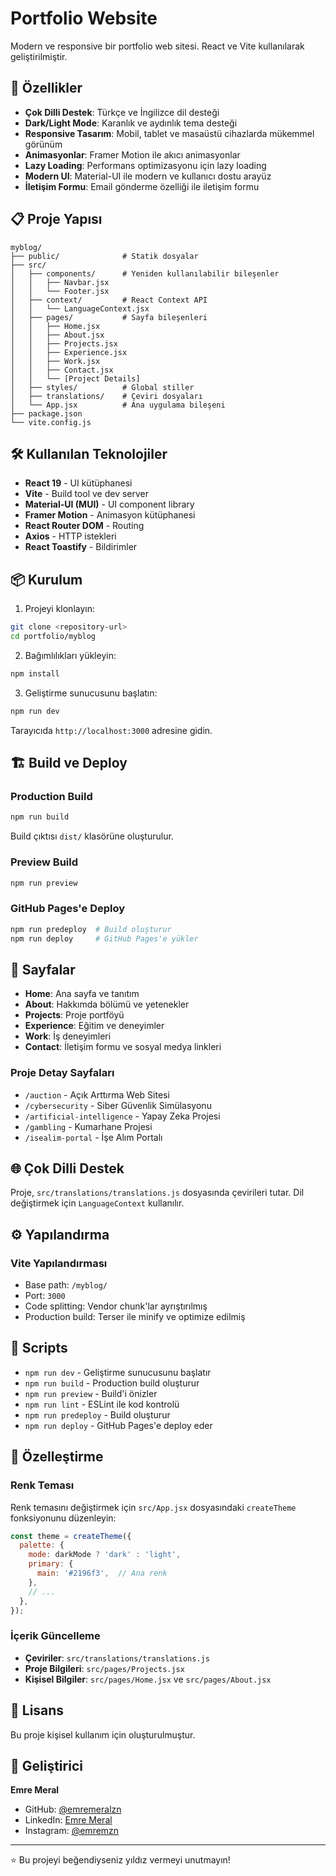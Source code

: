 # Portfolio Website

Modern ve responsive bir portfolio web sitesi. React ve Vite kullanılarak geliştirilmiştir.

## 🚀 Özellikler

- **Çok Dilli Destek**: Türkçe ve İngilizce dil desteği
- **Dark/Light Mode**: Karanlık ve aydınlık tema desteği
- **Responsive Tasarım**: Mobil, tablet ve masaüstü cihazlarda mükemmel görünüm
- **Animasyonlar**: Framer Motion ile akıcı animasyonlar
- **Lazy Loading**: Performans optimizasyonu için lazy loading
- **Modern UI**: Material-UI ile modern ve kullanıcı dostu arayüz
- **İletişim Formu**: Email gönderme özelliği ile iletişim formu

## 📋 Proje Yapısı

```
myblog/
├── public/              # Statik dosyalar
├── src/
│   ├── components/      # Yeniden kullanılabilir bileşenler
│   │   ├── Navbar.jsx
│   │   └── Footer.jsx
│   ├── context/         # React Context API
│   │   └── LanguageContext.jsx
│   ├── pages/           # Sayfa bileşenleri
│   │   ├── Home.jsx
│   │   ├── About.jsx
│   │   ├── Projects.jsx
│   │   ├── Experience.jsx
│   │   ├── Work.jsx
│   │   ├── Contact.jsx
│   │   └── [Project Details]
│   ├── styles/          # Global stiller
│   ├── translations/    # Çeviri dosyaları
│   └── App.jsx          # Ana uygulama bileşeni
├── package.json
└── vite.config.js
```

## 🛠️ Kullanılan Teknolojiler

- **React 19** - UI kütüphanesi
- **Vite** - Build tool ve dev server
- **Material-UI (MUI)** - UI component library
- **Framer Motion** - Animasyon kütüphanesi
- **React Router DOM** - Routing
- **Axios** - HTTP istekleri
- **React Toastify** - Bildirimler

## 📦 Kurulum

1. Projeyi klonlayın:
```bash
git clone <repository-url>
cd portfolio/myblog
```

2. Bağımlılıkları yükleyin:
```bash
npm install
```

3. Geliştirme sunucusunu başlatın:
```bash
npm run dev
```

Tarayıcıda `http://localhost:3000` adresine gidin.

## 🏗️ Build ve Deploy

### Production Build

```bash
npm run build
```

Build çıktısı `dist/` klasörüne oluşturulur.

### Preview Build

```bash
npm run preview
```

### GitHub Pages'e Deploy

```bash
npm run predeploy  # Build oluşturur
npm run deploy     # GitHub Pages'e yükler
```

## 🎨 Sayfalar

- **Home**: Ana sayfa ve tanıtım
- **About**: Hakkımda bölümü ve yetenekler
- **Projects**: Proje portföyü
- **Experience**: Eğitim ve deneyimler
- **Work**: İş deneyimleri
- **Contact**: İletişim formu ve sosyal medya linkleri

### Proje Detay Sayfaları

- `/auction` - Açık Arttırma Web Sitesi
- `/cybersecurity` - Siber Güvenlik Simülasyonu
- `/artificial-intelligence` - Yapay Zeka Projesi
- `/gambling` - Kumarhane Projesi
- `/isealim-portal` - İşe Alım Portalı

## 🌐 Çok Dilli Destek

Proje, `src/translations/translations.js` dosyasında çevirileri tutar. Dil değiştirmek için `LanguageContext` kullanılır.

## ⚙️ Yapılandırma

### Vite Yapılandırması

- Base path: `/myblog/`
- Port: `3000`
- Code splitting: Vendor chunk'lar ayrıştırılmış
- Production build: Terser ile minify ve optimize edilmiş

## 📝 Scripts

- `npm run dev` - Geliştirme sunucusunu başlatır
- `npm run build` - Production build oluşturur
- `npm run preview` - Build'i önizler
- `npm run lint` - ESLint ile kod kontrolü
- `npm run predeploy` - Build oluşturur
- `npm run deploy` - GitHub Pages'e deploy eder

## 🔧 Özelleştirme

### Renk Teması

Renk temasını değiştirmek için `src/App.jsx` dosyasındaki `createTheme` fonksiyonunu düzenleyin:

```javascript
const theme = createTheme({
  palette: {
    mode: darkMode ? 'dark' : 'light',
    primary: {
      main: '#2196f3',  // Ana renk
    },
    // ...
  },
});
```

### İçerik Güncelleme

- **Çeviriler**: `src/translations/translations.js`
- **Proje Bilgileri**: `src/pages/Projects.jsx`
- **Kişisel Bilgiler**: `src/pages/Home.jsx` ve `src/pages/About.jsx`

## 📄 Lisans

Bu proje kişisel kullanım için oluşturulmuştur.

## 👤 Geliştirici

**Emre Meral**

- GitHub: [@emremeralzn](https://github.com/emremeralzn)
- LinkedIn: [Emre Meral](https://www.linkedin.com/in/emre-meralsm/)
- Instagram: [@emremzn](https://instagram.com/emremzn)

---

⭐ Bu projeyi beğendiyseniz yıldız vermeyi unutmayın!
